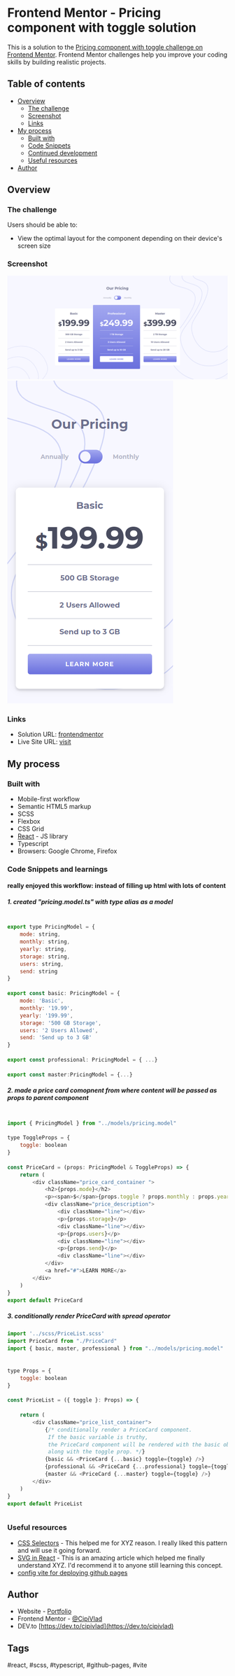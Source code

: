 # Frontend Mentor - Pricing component with toggle solution

This is a solution to the [Pricing component with toggle challenge on Frontend Mentor](https://www.frontendmentor.io/challenges/pricing-component-with-toggle-8vPwRMIC). Frontend Mentor challenges help you improve your coding skills by building realistic projects. 

## Table of contents

- [Overview](#overview)
  - [The challenge](#the-challenge)
  - [Screenshot](#screenshot)
  - [Links](#links)
- [My process](#my-process)
  - [Built with](#built-with)
  - [Code Snippets](#what-i-learned)
  - [Continued development](#continued-development)
  - [Useful resources](#useful-resources)
- [Author](#author)


## Overview

### The challenge

Users should be able to:

- View the optimal layout for the component depending on their device's screen size

### Screenshot

![desktop](./public/screenshot.png) ![mobile](./public/screenshot_mobile.png)


### Links

- Solution URL: [frontendmentor](https://your-solution-url.com)
- Live Site URL: [visit](https://cipivlad.github.io/pricing_components/)

## My process

### Built with

- Mobile-first workflow
- Semantic HTML5 markup
- SCSS 
- Flexbox
- CSS Grid
- [React](https://react.dev/) - JS library
- Typescript
- Browsers: Google Chrome, Firefox

### Code Snippets and learnings

#### really enjoyed this workflow: instead of filling up html with lots of content
##### 1.  created "pricing.model.ts" with type alias as a model
```js

export type PricingModel = {
    mode: string,
    monthly: string,
    yearly: string,
    storage: string,
    users: string,
    send: string
}

export const basic: PricingModel = {
    mode: 'Basic',
    monthly: '19.99',
    yearly: '199.99',
    storage: '500 GB Storage',
    users: '2 Users Allowed',
    send: 'Send up to 3 GB'
} 

export const professional: PricingModel = { ...}

export const master:PricingModel = {...}

```
##### 2. made a price card comopnent from where content will be passed as props to parent component
```js

import { PricingModel } from "../models/pricing.model"

type ToggleProps = {
    toggle: boolean
}

const PriceCard = (props: PricingModel & ToggleProps) => {
    return (
        <div className="price_card_container ">
            <h2>{props.mode}</h2>
            <p><span>$</span>{props.toggle ? props.monthly : props.yearly}</p>
            <div className="price_description">
                <div className="line"></div>
                <p>{props.storage}</p>
                <div className="line"></div>
                <p>{props.users}</p>
                <div className="line"></div>
                <p>{props.send}</p>
                <div className="line"></div>
            </div>
            <a href="#">LEARN MORE</a>
        </div>
    )
}
export default PriceCard

```

##### 3. conditionally render PriceCard with spread operator 
```js
import '../scss/PriceList.scss'
import PriceCard from "./PriceCard"
import { basic, master, professional } from "../models/pricing.model"


type Props = {
    toggle: boolean
}

const PriceList = ({ toggle }: Props) => {

    return (
        <div className="price_list_container">
            {/* conditionally render a PriceCard component.
             If the basic variable is truthy, 
             the PriceCard component will be rendered with the basic object spread into its props, 
             along with the toggle prop. */}
            {basic && <PriceCard {...basic} toggle={toggle} />}
            {professional && <PriceCard {...professional} toggle={toggle} />}
            {master && <PriceCard {...master} toggle={toggle} />}
        </div>
    )
}
export default PriceList
```


```css


```

### Useful resources

- [CSS Selectors](https://www.w3schools.com/cssref/css_selectors.php) - This helped me for XYZ reason. I really liked this pattern and will use it going forward.
- [SVG in React]() - This is an amazing article which helped me finally understand XYZ. I'd recommend it to anyone still learning this concept.
- [config vite for deploying github pages](https://vitejs.dev/guide/static-deploy#github-pages)


## Author

- Website - [Portfolio](https://cipivlad.github.io/myportfoliosite/)
- Frontend Mentor - [@CipiVlad](https://www.frontendmentor.io/profile/CipiVlad)
- DEV.to [https://dev.to/cipivlad](https://dev.to/cipivlad)

## Tags

#react, #scss, #typescript, #github-pages, #vite
